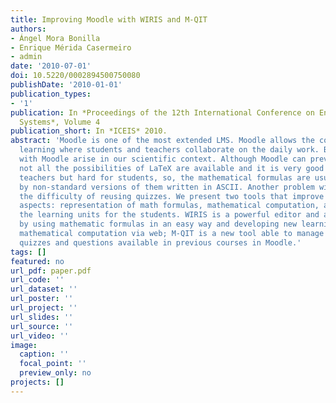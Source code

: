 ```yaml
---
title: Improving Moodle with WIRIS and M-QIT
authors:
- Ángel Mora Bonilla
- Enrique Mérida Casermeiro
- admin
date: '2010-07-01'
doi: 10.5220/0002894500750080
publishDate: '2010-01-01'
publication_types: 
- '1'
publication: In *Proceedings of the 12th International Conference on Enterprise Information
  Systems*, Volume 4
publication_short: In *ICEIS* 2010.
abstract: 'Moodle is one of the most extended LMS. Moodle allows the collaborative
  learning where students and teachers collaborate on the daily work. But problems
  with Moodle arise in our scientific context. Although Moodle can preview LaTeX code,
  not all the possibilities of LaTeX are available and it is very good for scientific
  teachers but hard for students, so, the mathematical formulas are usually replaced
  by non-standard versions of them written in ASCII. Another problem with Moodle is
  the difficulty of reusing quizzes. We present two tools that improve Moodle in three
  aspects: representation of math formulas, mathematical computation, and improving
  the learning units for the students. WIRIS is a powerful editor and allows interacting
  by using mathematic formulas in an easy way and developing new learning units with
  mathematical computation via web; M-QIT is a new tool able to manage and reutilize
  quizzes and questions available in previous courses in Moodle.'
tags: []
featured: no
url_pdf: paper.pdf
url_code: ''
url_dataset: ''
url_poster: ''
url_project: ''
url_slides: ''
url_source: ''
url_video: ''
image:
  caption: ''
  focal_point: ''
  preview_only: no
projects: []
---
```

